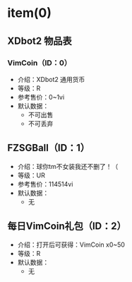 # item(0)

## XDbot2 物品表

### VimCoin（ID：0）

- 介绍：XDbot2 通用货币
- 等级：R
- 参考售价：0~1vi
- 默认数据：
  - 不可出售
  - 不可丢弃

## FZSGBall（ID：1）

- 介绍：球你tm不女装我还不删了！（
- 等级：UR
- 参考售价：114514vi
- 默认数据：
  - 无

## 每日VimCoin礼包（ID：2）

- 介绍：打开后可获得：VimCoin x0~50
- 等级：R
- 默认数据：
  - 无
